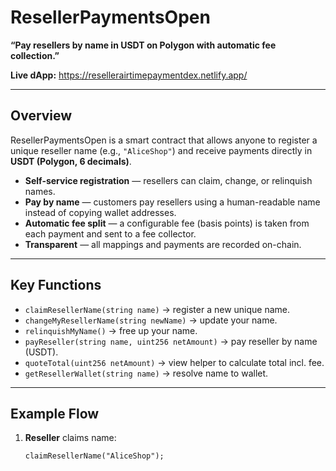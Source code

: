 # ResellerPaymentsOpen

**“Pay resellers by name in USDT on Polygon with automatic fee collection.”**

**Live dApp:** https://resellerairtimepaymentdex.netlify.app/  

---

## Overview
ResellerPaymentsOpen is a smart contract that allows anyone to register a unique reseller name (e.g., `"AliceShop"`) and receive payments directly in **USDT (Polygon, 6 decimals)**.  

- **Self-service registration** — resellers can claim, change, or relinquish names.  
- **Pay by name** — customers pay resellers using a human-readable name instead of copying wallet addresses.  
- **Automatic fee split** — a configurable fee (basis points) is taken from each payment and sent to a fee collector.  
- **Transparent** — all mappings and payments are recorded on-chain.  

---

## Key Functions
- `claimResellerName(string name)` → register a new unique name.  
- `changeMyResellerName(string newName)` → update your name.  
- `relinquishMyName()` → free up your name.  
- `payReseller(string name, uint256 netAmount)` → pay reseller by name (USDT).  
- `quoteTotal(uint256 netAmount)` → view helper to calculate total incl. fee.  
- `getResellerWallet(string name)` → resolve name to wallet.  

---

## Example Flow
1. **Reseller** claims name:  
   ```solidity
   claimResellerName("AliceShop");

   
